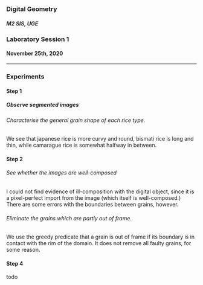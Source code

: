 ### Digital Geometry

##### M2 SIS, UGE

### Laboratory Session 1

#### November 25th, 2020

----

### Experiments

#### Step 1

#####  Observe segmented images

###### Characterise the general grain shape of each rice type.

We see that japanese rice is more curvy and round, 
bismati rice is long and thin, while camarague rice is somewhat halfway
in between.  

#### Step 2

###### See whether the images are well-composed

I could not find evidence of ill-composition with the digital object,
since it is a pixel-perfect import from the image (which itself is well-composed.)
There are some errors with the boundaries between grains, however.

###### Eliminate the grains which are partly out of frame.

We use the greedy predicate that a grain is out of frame if its boundary
is in contact with the rim of the domain.
It does not remove all faulty grains, for some reason.

#### Step 4

todo
